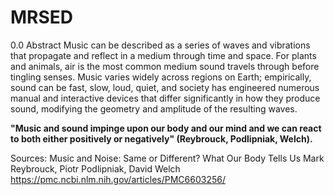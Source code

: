 # MRSED

0.0 Abstract 
Music can be described as a series of waves and vibrations that propagate and reflect in a medium through time and space. For plants and animals, air is the most common medium sound travels through before tingling senses. Music varies widely across regions on Earth; empirically, sound can be fast, slow, loud, quiet, and society has engineered numerous manual and interactive devices that differ significantly in how they produce sound, modifying the geometry and amplitude of the resulting waves.


**"Music and sound impinge upon our body and our mind and we can react to both either positively or negatively" (Reybrouck, Podlipniak, Welch).**

Sources:
Music and Noise: Same or Different? What Our Body Tells Us
Mark Reybrouck, Piotr Podlipniak, David Welch
https://pmc.ncbi.nlm.nih.gov/articles/PMC6603256/
